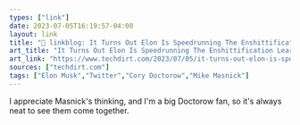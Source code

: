 ```yaml
---
types: ["link"]
date: 2023-07-05T16:19:57-04:00
layout: link
title: "🔗 linkblog: It Turns Out Elon Is Speedrunning The Enshittification Learning Curve, Not The Content Moderation One | Techdirt'"
art_title: "It Turns Out Elon Is Speedrunning The Enshittification Learning Curve, Not The Content Moderation One | Techdirt"
art_link: "https://www.techdirt.com/2023/07/05/it-turns-out-elon-is-speedrunning-the-enshittification-learning-curve-not-the-content-moderation-one/"
sources: ["techdirt.com"]
tags: ["Elon Musk","Twitter","Cory Doctorow","Mike Masnick"]
---
```

I appreciate Masnick's thinking, and I'm a big Doctorow fan, so it's always neat to see them come together.  
 

